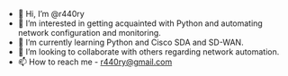 - 👋 Hi, I’m @r440ry
- 👀 I’m interested in getting acquainted with Python and automating network configuration and monitoring. 
- 🌱 I’m currently learning Python and Cisco SDA and SD-WAN.
- 💞️ I’m looking to collaborate with others regarding network automation.
- 📫 How to reach me - r440ry@gmail.com

<!---
r440ry/r440ry is a ✨ special ✨ repository because its `README.md` (this file) appears on your GitHub profile.
You can click the Preview link to take a look at your changes.
--->
